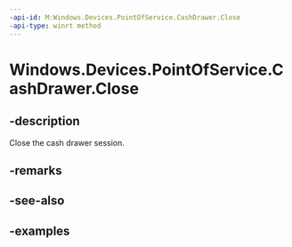 ```yaml
---
-api-id: M:Windows.Devices.PointOfService.CashDrawer.Close
-api-type: winrt method
---
```


<!-- Method syntax.
public void CashDrawer.Close()
-->

# Windows.Devices.PointOfService.CashDrawer.Close


## -description

Close the cash drawer session.

## -remarks

## -see-also

## -examples

